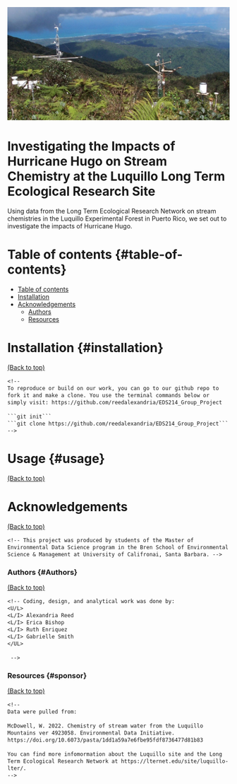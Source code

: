![](images/luq-0004-2.jpg)

# Investigating the Impacts of Hurricane Hugo on Stream Chemistry at the Luquillo Long Term Ecological Research Site

Using data from the Long Term Ecological Research Network on stream chemistries in the Luquillo Experimental Forest in Puerto Rico, we set out to investigate the impacts of Hurricane Hugo.

# Table of contents {#table-of-contents}

-   [Table of contents](#table-of-contents)
-   [Installation](#installation)
-   [Acknowledgements](#contribute)
    -   [Authors](#sponsor)
    -   [Resources](#adding-new-features-or-fixing-bugs)

# Installation {#installation}

[(Back to top)](#table-of-contents)

````{=html}
<!-- 
To reproduce or build on our work, you can go to our github repo to fork it and make a clone. You use the terminal commands below or simply visit: https://github.com/reedalexandria/EDS214_Group_Project

```git init```
```git clone https://github.com/reedalexandria/EDS214_Group_Project``` -->
````

# Usage {#usage}

[(Back to top)](#table-of-contents)

<!-- This is optional and it is used to give the user info on how to use the project after installation. This could be added in the Installation section also. -->

# Acknowledgements

[(Back to top)](#table-of-contents)

```{=html}
<!-- This project was produced by students of the Master of Environmental Data Science program in the Bren School of Environmental Science & Management at University of Califronai, Santa Barbara. -->
```
### Authors {#Authors}

[(Back to top)](#table-of-contents)

```{=html}
<!-- Coding, design, and analytical work was done by:
<U/L>
<L/I> Alexandria Reed
<L/I> Erica Bishop
<L/I> Ruth Enriquez
<L/I> Gabrielle Smith
</UL>

 -->
```
### Resources {#sponsor}

[(Back to top)](#table-of-contents)

```{=html}
<!-- 
Data were pulled from:

McDowell, W. 2022. Chemistry of stream water from the Luquillo Mountains ver 4923058. Environmental Data Initiative. https://doi.org/10.6073/pasta/1dd1a59a7e6fbe95fdf8736477d81b83

You can find more infomormation about the Luquillo site and the Long Term Ecological Research Network at https://lternet.edu/site/luquillo-lter/. 
-->
```
